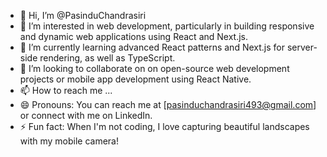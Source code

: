 - 👋 Hi, I’m @PasinduChandrasiri
- 👀 I’m interested in web development, particularly in building responsive and dynamic web applications using React and Next.js.
- 🌱 I’m currently learning advanced React patterns and Next.js for server-side rendering, as well as TypeScript.
- 💞️ I’m looking to collaborate on on open-source web development projects or mobile app development using React Native.
- 📫 How to reach me ...
- 😄 Pronouns: You can reach me at [pasinduchandrasiri493@gmail.com] or connect with me on LinkedIn.
- ⚡ Fun fact: When I'm not coding, I love capturing beautiful landscapes with my mobile camera!

<!---
PasinduChandrasiri/PasinduChandrasiri is a ✨ special ✨ repository because its `README.md` (this file) appears on your GitHub profile.
You can click the Preview link to take a look at your changes.
--->
